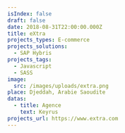 ```yaml
---
isIndex: false
draft: false
date: 2018-08-31T22:00:00.000Z
title: eXtra
projects_types: E-commerce
projects_solutions:
  - SAP Hybris
projects_tags:
  - Javascript
  - SASS
image:
  src: /images/uploads/extra.png
place: Djeddah, Arabie Saoudite
datas:
  - title: Agence
    text: Keyrus
projects_url: https://www.extra.com
---
```

